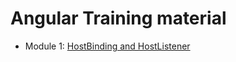 # Angular Training material


- Module 1: [HostBinding and HostListener](./modules/01-hostlistener-hostbinding.md)


